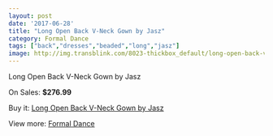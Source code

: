 ```yaml
---
layout: post
date: '2017-06-28'
title: "Long Open Back V-Neck Gown by Jasz"
category: Formal Dance
tags: ["back","dresses","beaded","long","jasz"]
image: http://img.transblink.com/8023-thickbox_default/long-open-back-v-neck-gown-by-jasz.jpg
---
```

Long Open Back V-Neck Gown by Jasz

On Sales: **$276.99**
<a href="https://www.transblink.com/en/formal-dance/2609-long-open-back-v-neck-gown-by-jasz.html"><amp-img layout="responsive" width="600" height="600" src="//img.transblink.com/8023-thickbox_default/long-open-back-v-neck-gown-by-jasz.jpg" alt="Long Open Back V-Neck Gown by Jasz 0" /></a>
<a href="https://www.transblink.com/en/formal-dance/2609-long-open-back-v-neck-gown-by-jasz.html"><amp-img layout="responsive" width="600" height="600" src="//img.transblink.com/8025-thickbox_default/long-open-back-v-neck-gown-by-jasz.jpg" alt="Long Open Back V-Neck Gown by Jasz 1" /></a>
<a href="https://www.transblink.com/en/formal-dance/2609-long-open-back-v-neck-gown-by-jasz.html"><amp-img layout="responsive" width="600" height="600" src="//img.transblink.com/8024-thickbox_default/long-open-back-v-neck-gown-by-jasz.jpg" alt="Long Open Back V-Neck Gown by Jasz 2" /></a>

Buy it: [Long Open Back V-Neck Gown by Jasz](https://www.transblink.com/en/formal-dance/2609-long-open-back-v-neck-gown-by-jasz.html "Long Open Back V-Neck Gown by Jasz")

View more: [Formal Dance](https://www.transblink.com/en/6-formal-dance "Formal Dance")